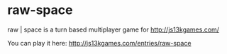 # raw-space
raw | space is a turn based multiplayer game for http://js13kgames.com/

You can play it here: http://js13kgames.com/entries/raw-space
